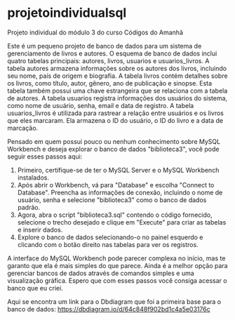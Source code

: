 # projetoindividualsql
Projeto individual do módulo 3 do curso Códigos do Amanhã 

Este é um pequeno projeto de banco de dados para um sistema de gerenciamento de livros e autores. 
O esquema de banco de dados inclui quatro tabelas principais: autores, livros, usuarios e usuarios_livros.
A tabela autores armazena informações sobre os autores dos livros, incluindo seu nome, país de origem e biografia.
A tabela livros contém detalhes sobre os livros, como título, autor, gênero, ano de publicação e sinopse. 
Esta tabela também possui uma chave estrangeira que se relaciona com a tabela de autores.
A tabela usuarios registra informações dos usuários do sistema, como nome de usuário, senha, email e data de registro.
A tabela usuarios_livros é utilizada para rastrear a relação entre usuários e os livros que eles marcaram. 
Ela armazena o ID do usuário, o ID do livro e a data de marcação.

Pensado em quem possui pouco ou nenhum conhecimento sobre  MySQL Workbench e deseja explorar o banco de dados "biblioteca3", você pode seguir esses passos aqui:

 1. Primeiro, certifique-se de ter o MySQL Server e o MySQL Workbench instalados. 
 2. Após abrir o Workbench, vá para "Database" e escolha "Connect to Database". Preencha as informações de conexão, incluindo o nome de usuário, senha e selecione "biblioteca3" como o banco de dados padrão. 
 3. Agora, abra o script "biblioteca3.sql" contendo o código fornecido, selecione o trecho desejado e clique em "Execute" para criar as tabelas e inserir dados. 
 4. Explore o banco de dados selecionando-o no painel esquerdo e clicando com o botão direito nas tabelas para ver os registros.
 
A interface do MySQL Workbench pode parecer complexa no início, mas te garanto que ela é mais simples do que parece.
Ainda é a melhor opção para gerenciar bancos de dados através de comandos simples e  uma visualização gráfica. 
Espero que com esses passos você consiga acessar o banco que eu criei. 

Aqui se encontra um link para o Dbdiagram que foi a primeira base para o banco de dados: https://dbdiagram.io/d/64c848f902bd1c4a5e03176c


